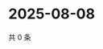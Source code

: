 # 2025-08-08

共 0 条

<!-- BEGIN ZHIHUQUESTIONS -->
<!-- 最后更新时间 Fri Aug 08 2025 20:24:32 GMT+0800 (China Standard Time) -->

<!-- END ZHIHUQUESTIONS -->
